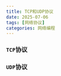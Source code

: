 ```yaml
---
title: TCP和UDP协议
date: 2025-07-06
tags: [网络协议]
categories: 网络编程
---
```



### `TCP`协议



### `UDP`协议